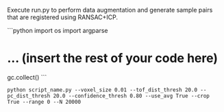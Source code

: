 Execute run.py to perform data augmentation and generate sample pairs that are registered using RANSAC+ICP.

\```python
import os
import argparse
# ... (insert the rest of your code here)
gc.collect()
\```

``` python script_name.py --voxel_size 0.01 --tof_dist_thresh 20.0 --pc_dist_thresh 20.0 --confidence_thresh 0.80 --use_avg True --crop True --range 0 --N 20000 ```

